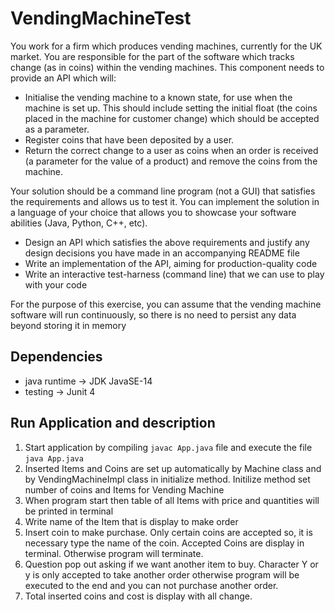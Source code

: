 # VendingMachineTest
  You work for a firm which produces vending machines, currently for the UK
  market. You are responsible for the part of the software which tracks change (as in
  coins) within the vending machines.
  This component needs to provide an API which will:
  
  * Initialise the vending machine to a known state, for use when the machine is set up. This should include setting the initial float (the coins placed in the
  machine for customer change) which should be accepted as a parameter.
  * Register coins that have been deposited by a user.
  * Return the correct change to a user as coins when an order is received (a parameter for the value of a product) and remove the coins from the
    machine.
    
  Your solution should be a command line program (not a GUI) that satisfies the
  requirements and allows us to test it.
  You can implement the solution in a language of your choice that allows you to
  showcase your software abilities (Java, Python, C++, etc).
  
  * Design an API which satisfies the above requirements and justify any design decisions you have made in an accompanying README file
  * Write an implementation of the API, aiming for production-quality code
  * Write an interactive test-harness (command line) that we can use to play with your code
    
  For the purpose of this exercise, you can assume that the vending machine
  software will run continuously, so there is no need to persist any data beyond
  storing it in memory

## Dependencies ##

  * java runtime -> JDK JavaSE-14
  * testing -> Junit 4
  
## Run Application and description ##

  1. Start application by compiling `javac App.java` file and execute the file `java App.java`
  2. Inserted Items and Coins are set up automatically by Machine class and by VendingMachineImpl class in initialize method. Initilize method set number
    of coins and Items for Vending Machine
  3. When program start then table of all Items with price and quantities will be printed in terminal
  4. Write name of the Item that is display to make order
  5. Insert coin to make purchase. Only certain coins are accepted so, it is necessary type the name of the coin. Accepted Coins are display in terminal. Otherwise program will terminate.
  6. Question pop out asking if we want another item to buy. Character Y or y is only accepted to take another order otherwise program will be executed to the end and you can not purchase another order.
  7. Total inserted coins and cost is  display with all change.
  
  
  
